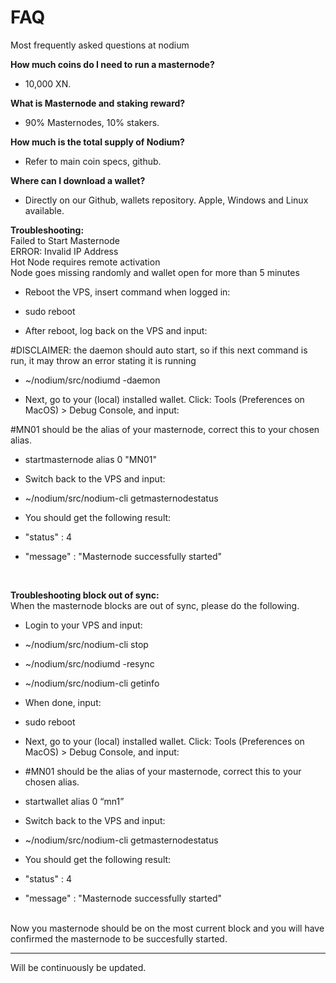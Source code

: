 # FAQ
Most frequently asked questions at nodium

<b>How much coins do I need to run a masternode?</b>
- 10,000 XN.

<b>What is Masternode and staking reward?</b>
- 90% Masternodes, 10% stakers.

<b>How much is the total supply of Nodium?</b>
- Refer to main coin specs, github.

<b>Where can I download a wallet?</b>
- Directly on our Github, wallets repository. Apple, Windows and Linux available.

<b>Troubleshooting:</b>
<br>
Failed to Start Masternode
<br>
ERROR: Invalid IP Address
<br>
Hot Node requires remote activation
<br>
Node goes missing randomly and wallet open for more than 5 minutes
<br>

- Reboot the VPS, insert command when logged in:
- sudo reboot

- After reboot, log back on the VPS and input:

#DISCLAIMER: the daemon should auto start, so if this next command is run, it may throw an error stating it is running
- ~/nodium/src/nodiumd -daemon

- Next, go to your (local) installed wallet. Click: Tools (Preferences on MacOS) > Debug Console, and input:

#MN01 should be the alias of your masternode, correct this to your chosen alias.
- startmasternode alias 0 "MN01"

- Switch back to the VPS and input:
- ~/nodium/src/nodium-cli getmasternodestatus

- You should get the following result:
- "status" : 4
- "message" : "Masternode successfully started"
<br>

<b>Troubleshooting block out of sync:</b>
<br>
When the masternode blocks are out of sync, please do the following.

- Login to your VPS and input:

- ~/nodium/src/nodium-cli stop
- ~/nodium/src/nodiumd -resync
- ~/nodium/src/nodium-cli getinfo

- When done, input:
- sudo reboot

- Next, go to your (local) installed wallet. Click: Tools (Preferences on MacOS) > Debug Console, and input:
- #MN01 should be the alias of your masternode, correct this to your chosen alias.
- startwallet alias 0 “mn1”

- Switch back to the VPS and input:
- ~/nodium/src/nodium-cli getmasternodestatus

- You should get the following result:
- "status" : 4
- "message" : "Masternode successfully started"
<br>
Now you masternode should be on the most current block and you will have confirmed the masternode to be succesfully started.

---

Will be continuously be updated.



